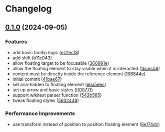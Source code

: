 # Changelog

## [0.1.0](https://github.com/StarCitizenTools/mediawiki-extensions-FloatingUI/compare/v0.0.1...v0.1.0) (2024-09-05)


### Features

* add basic tooltip logic ([e72ecf8](https://github.com/StarCitizenTools/mediawiki-extensions-FloatingUI/commit/e72ecf82adb16d781ea0ec5b78b6baa8328b3f70))
* add shift ([b11c043](https://github.com/StarCitizenTools/mediawiki-extensions-FloatingUI/commit/b11c0438449cd217e8299f5839d2cc39ca2104b1))
* allow floating target to be focusable ([360991e](https://github.com/StarCitizenTools/mediawiki-extensions-FloatingUI/commit/360991ef620ad5a3529f58b6cbe094e89613812c))
* allow the floating element to stay visible when it is interacted ([1bcec58](https://github.com/StarCitizenTools/mediawiki-extensions-FloatingUI/commit/1bcec5845579775dda9e7de982c9c9935cfa6130))
* content must be directly inside the reference element ([106844e](https://github.com/StarCitizenTools/mediawiki-extensions-FloatingUI/commit/106844e9446d4bdb8f35c08ce8cc6f6ada275ae6))
* initial commit ([41bae67](https://github.com/StarCitizenTools/mediawiki-extensions-FloatingUI/commit/41bae675933cb618b2e5dfa36d5572c544eeed45))
* set aria-hidden to floating element ([e6a5eec](https://github.com/StarCitizenTools/mediawiki-extensions-FloatingUI/commit/e6a5eecd0f5add28f1bcaa594b451ba3ad243924))
* set up arrow and basic styles ([ff0077f](https://github.com/StarCitizenTools/mediawiki-extensions-FloatingUI/commit/ff0077f0f88e368f9eb538f0c80195a1c40a167e))
* support wikitext parser function ([542b585](https://github.com/StarCitizenTools/mediawiki-extensions-FloatingUI/commit/542b585031fb6ad610f3a475fe1b143c63e8f83e))
* tweak floating styles ([5602449](https://github.com/StarCitizenTools/mediawiki-extensions-FloatingUI/commit/560244944eb969c638c3440c50f619bb2b5d4c9f))


### Performance Improvements

* use transform instead of position to position floating element ([8e174dc](https://github.com/StarCitizenTools/mediawiki-extensions-FloatingUI/commit/8e174dc875f97f71703c2fbc14d60dcdc5956c69))

